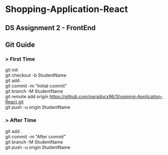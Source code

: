 # Shopping-Application-React
## DS Assignment 2 - FrontEnd

## Git Guide  

### > First Time  
git init  
git checkout -b StudentName  
git add .  
git commit -m "Initial commit"  
git branch -M StudentName  
git remote add origin https://github.com/paradocx96/Shopping-Application-React.git  
git push -u origin StudentName  
  
### > After Time  
git add .  
git commit -m "After commit"  
git branch -M StudentName  
git push -u origin StudentName  
